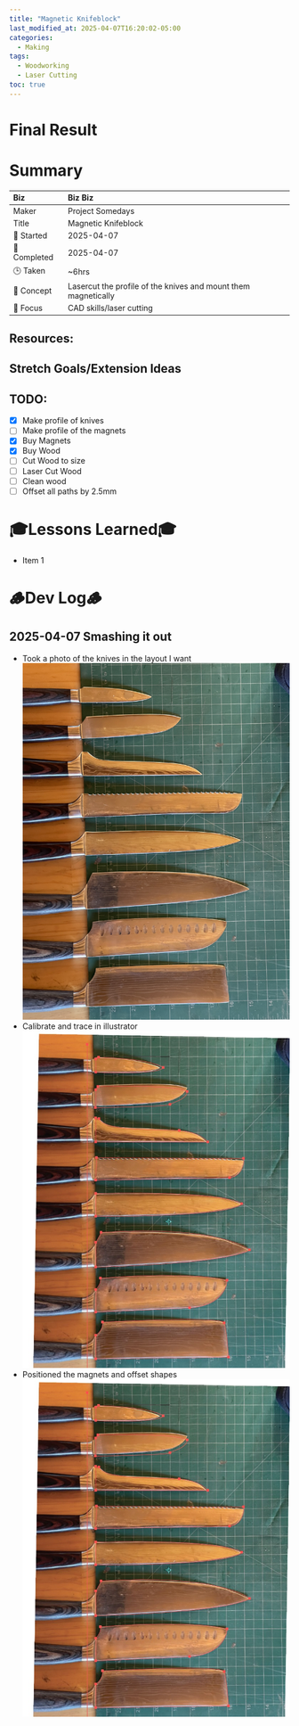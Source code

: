 ```yaml
---
title: "Magnetic Knifeblock"
last_modified_at: 2025-04-07T16:20:02-05:00
categories:
  - Making
tags:
  - Woodworking
  - Laser Cutting
toc: true
---
```


# Final Result
<!-- [![Watch the video](https://img.youtube.com/vi/4eS8dGd9_TI/maxresdefault.jpg)](https://youtu.be/4eS8dGd9_TI) -->

# Summary

| Biz             | Biz Biz                               |
|:--------           | :---------                                |
| Maker          | Project Somedays                      |
| Title           | Magnetic Knifeblock |
| 📅 Started      | 2025-04-07       |
| 📅 Completed    | 2025-04-07      |
| 🕒 Taken        | ~6hrs                                  |
| 🤯 Concept      | Lasercut the profile of the knives and mount them magnetically        |
| 🔎 Focus        | CAD skills/laser cutting        |

## Resources:

## Stretch Goals/Extension Ideas


## TODO:
- [x] Make profile of knives
- [ ] Make profile of the magnets
- [x] Buy Magnets
- [x] Buy Wood
- [ ] Cut Wood to size
- [ ] Laser Cut Wood
- [ ] Clean wood
- [ ] Offset all paths by 2.5mm

# 🎓Lessons Learned🎓
- Item 1


# 🪵Dev Log🪵

## 2025-04-07 Smashing it out
  - Took a photo of the knives in the layout I want  
  ![Took photo of knives](/assets/images/2025-04-07_KnifeBlock_Knives.jpg "The best reference is the thing itself")
  - Calibrate and trace in illustrator
  ![Traced in illustrator](/assets/images/2025-04-07_KnifeBlock_Knives_Trace.jpg "Tracing in illustrator")
  - Positioned the magnets and offset shapes
   ![Positioned the magnet and offset shapes](/assets/images/2025-04-07_KnifeBlock_Knives_Trace.jpg "2.5mm border to allow for imperfections")
